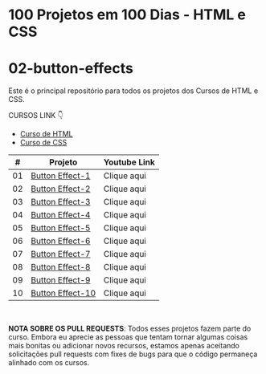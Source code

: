 # 100 Projetos em 100 Dias - HTML e CSS
# 02-button-effects
Este é o principal repositório para todos os projetos dos Cursos de HTML e CSS.

CURSOS LINK 👇

-   [Curso de HTML](https://johnpires.com/cursos/html-tutorial/)
-   [Curso de CSS](https://johnpires.com/cursos/css-fundamentos-basicos/)


|  #  | Projeto                                                                                                      | Youtube Link    |
| :-: | --------------------------------------------------------------------------------------------------------------------------- | --------------------------------------------------------------------------------- |
| 01  | [Button Effect-1]()      | Clique aqui |
| 02  | [Button Effect-2]()      | Clique aqui |
| 03  | [Button Effect-3]()      | Clique aqui |
| 04  | [Button Effect-4]()      | Clique aqui |
| 05  | [Button Effect-5]()      | Clique aqui |
| 06  | [Button Effect-6]()      | Clique aqui |
| 07  | [Button Effect-7]()      | Clique aqui |
| 08  | [Button Effect-8]()      | Clique aqui |
| 09  | [Button Effect-9]()      | Clique aqui |
| 10  | [Button Effect-10]()      | Clique aqui |


<br>

**NOTA SOBRE OS PULL REQUESTS**: Todos esses projetos fazem parte do curso. Embora eu aprecie as pessoas que tentam tornar algumas coisas mais bonitas ou adicionar novos recursos, estamos apenas aceitando solicitações pull requests com fixes de bugs para que o código permaneça alinhado com os cursos.